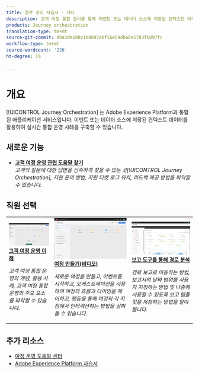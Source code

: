 ```yaml
---
title: 경로 관리 자습서 - 개요
description: 고객 여정 통합 관리를 통해 이벤트 또는 데이터 소스에 저장된 컨텍스트 데이터를 활용하여 실시간 통합 운영 사례를 구축할 수 있습니다
products: Journey orchestration
translation-type: tm+mt
source-git-commit: d8a3de100c1b0607abf16e59dba8a5783f6097fc
workflow-type: tm+mt
source-wordcount: '226'
ht-degree: 1%

---
```



# 개요

[!UICONTROL Journey Orchestration] 는 Adobe Experience Platform과 통합된 애플리케이션 서비스입니다. 이벤트 또는 데이터 소스에 저장된 컨텍스트 데이터를 활용하여 실시간 통합 운영 사례를 구축할 수 있습니다.

## 새로운 기능

* **[고객 여정 운영 관련 도움말 찾기](/help/how-to-find-help-with-journey-orchestration.md)**   <br>
   *고객의 질문에 대한 답변을 신속하게 찾을 수 있는 곳[!UICONTROL Journey Orchestration], 지원 문의 방법, 지원 티켓 로그 위치, 피드백 제공 방법을 파악할 수 있습니다.*

## 직원 선택

<table>
<tr>
  <td>
    <a href="./understanding-journey-orchestration.md">
      <img alt="고객 여정 운영 이해" src="./assets/journey-orchestration-example.png"/>
    </a>
    <div>
      <a href="./understanding-journey-orchestration.md">
    <strong>고객 여정 운영 이해</strong>
    </a>
    </div>
    <p>
    <em>고객 여정 통합 운영의 개념, 활용 사례, 고객 여정 통합 운영의 주요 요소를 파악할 수 있습니다.</em>
    <p>
  </td>
  <td>
    <a href="./create-a-journey.md">
        <img alt="여정 만들기(비디오)" src="./assets/journey34.png"/>
    </a>
    <div>
      <a href="./create-a-journey.md">
    <strong>여정 만들기(비디오)</strong>
    </a>
    </div>
    <p>
    <em>새로운 여정을 만들고, 이벤트를 시작하고, 오케스트레이션을 사용하여 여정의 흐름과 타이밍을 제어하고, 행동을 통해 여정의 각 지점에서 인터랙션하는 방법을 살펴볼 수 있습니다.</em>
    <p>
  </td>
  <td>
   <a href="./analyze-a-journey-via-reporting-tools.md">
      <img alt="보고 도구를 통해 경로 분석" src="./assets/dynamic_report_journey_8.png" />
    </a>
    <div>
      <a href="./analyze-a-journey-via-reporting-tools.md">
    <strong>보고 도구를 통해 경로 분석</strong>
    </a>
    </div>
    <p>
    <em>경로 보고로 이동하는 방법, 보고서의 날짜 범위를 사용자 지정하는 방법 및 나중에 사용할 수 있도록 보고 템플릿을 저장하는 방법을 알아봅니다. </em>
    <p>
  </td>
</tr>
</table>

## 추가 리소스

* [여정 운영 도움말 센터](https://docs.adobe.com/content/help/en/journeys/using/journey-orchestration-home.html)
* [Adobe Experience Platform 자습서](https://docs.adobe.com/content/help/en/platform-learn/tutorials/overview.html)

